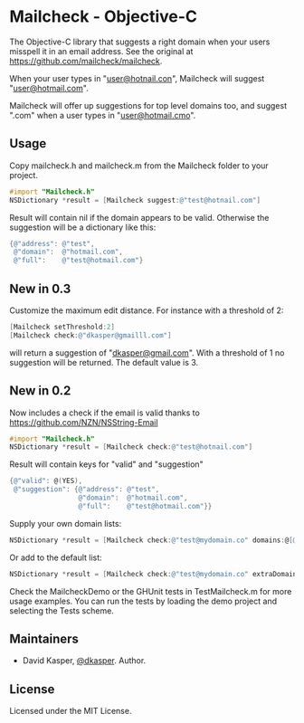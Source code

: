 Mailcheck - Objective-C
====================

The Objective-C library that suggests a right domain when your users misspell it in an email address. See the original at https://github.com/mailcheck/mailcheck.

When your user types in "user@hotnail.con", Mailcheck will suggest "user@hotmail.com".

Mailcheck will offer up suggestions for top level domains too, and suggest ".com" when a user types in "user@hotmail.cmo".

Usage
-----

Copy mailcheck.h and mailcheck.m from the Mailcheck folder to your project.

```Objective-C
#import "Mailcheck.h"
NSDictionary *result = [Mailcheck suggest:@"test@hotnail.com"]
```

Result will contain nil if the domain appears to be valid.
Otherwise the suggestion will be a dictionary like this:
```Objective-C
{@"address": @"test",
 @"domain":  @"hotmail.com",
 @"full":    @"test@hotmail.com"}
```

New in 0.3
----------

Customize the maximum edit distance. For instance with a threshold of 2:

```Objective-C
[Mailcheck setThreshold:2]
[Mailcheck check:@"dkasper@gmailll.com"]
````

will return a suggestion of "dkasper@gmail.com". With a threshold of 1 no suggestion will be returned. The default value is 3.

New in 0.2
----------

Now includes a check if the email is valid thanks to https://github.com/NZN/NSString-Email

```Objective-C
#import "Mailcheck.h"
NSDictionary *result = [Mailcheck check:@"test@hotnail.com"]
```

Result will contain keys for "valid" and "suggestion"
```Objective-C
{@"valid": @(YES),
 @"suggestion": {@"address": @"test",
                 @"domain":  @"hotmail.com",
                 @"full":    @"test@hotmail.com"}}
```

Supply your own domain lists:
```Objective-C
NSDictionary *result = [Mailcheck check:@"test@mydomain.co" domains:@[@"mydomain.co"] topLevelDomains:@[@"co"]];
```

Or add to the default list:
```Objective-C
NSDictionary *result = [Mailcheck check:@"test@mydomain.co" extraDomains:@[@"mydomain.co"] extraTopLevelDomains:@[@"co"]];
```

Check the MailcheckDemo or the GHUnit tests in TestMailcheck.m for more usage examples. You can run the tests by loading the demo project and selecting the Tests scheme.

Maintainers
-------

- David Kasper, [@dkasper](http://twitter.com/dkasper). Author.

License
-------

Licensed under the MIT License.
